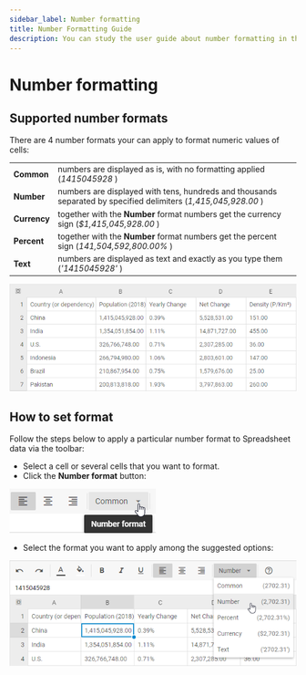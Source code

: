 ```yaml
---
sidebar_label: Number formatting
title: Number Formatting Guide
description: You can study the user guide about number formatting in the documentation of the DHTMLX JavaScript Spreadsheet library. Browse developer guides and API reference, try out code examples and live demos, and download a free 30-day evaluation version of DHTMLX Spreadsheet.
---
```


# Number formatting

## Supported number formats

There are 4 number formats your can apply to format numeric values of cells:

<table class="webixdoc_links">
	<tbody>
        <tr>
			<td class="webixdoc_links0"><b>Common</b></td>
			<td>numbers are displayed as is, with no formatting applied (<i>1415045928</i> )</td>
		</tr>
        <tr>
			<td class="webixdoc_links0"><b>Number</b></td>
			<td>numbers are displayed with tens, hundreds and thousands separated by specified delimiters (<i>1,415,045,928.00</i> )</td>
		</tr>
        <tr>
			<td class="webixdoc_links0"><b>Currency</b></td>
			<td>together with the <b>Number</b> format numbers get the currency sign (<i>$1,415,045,928.00</i> )</td>
		</tr>
        <tr>
			<td class="webixdoc_links0"><b>Percent</b></td>
			<td>together with the <b>Number</b> format numbers get the percent sign (<i>141,504,592,800.00%</i> )</td>
		</tr>
        <tr>
			<td class="webixdoc_links0"><b>Text</b></td>
			<td>numbers are displayed as text and exactly as you type them (<i>'1415045928'</i> )</td>
		</tr>
    </tbody>
</table>

![Number formats](assets/number_formats.png)

## How to set format

Follow the steps below to apply a particular number format to Spreadsheet data via the toolbar:

- Select a cell or several cells that you want to format.
- Click the **Number format** button:

![Number format button](assets/number_format_button.png)

- Select the format you want to apply among the suggested options:

![Number format options](assets/number_format_options.png)
